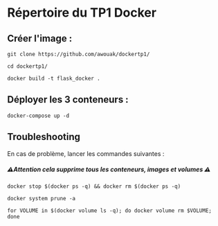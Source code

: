 # Répertoire du TP1 Docker

## Créer l'image :
```
git clone https://github.com/awouak/dockertp1/
```
```
cd dockertp1/
```
```
docker build -t flask_docker .
```
## Déployer les 3 conteneurs :
```
docker-compose up -d
```

## Troubleshooting
En cas de problème, lancer les commandes suivantes :

##### ⚠️Attention cela supprime tous les conteneurs, images et volumes ⚠️
```
docker stop $(docker ps -q) && docker rm $(docker ps -q)  
```
```
docker system prune -a
```
```
for VOLUME in $(docker volume ls -q); do docker volume rm $VOLUME; done
```
